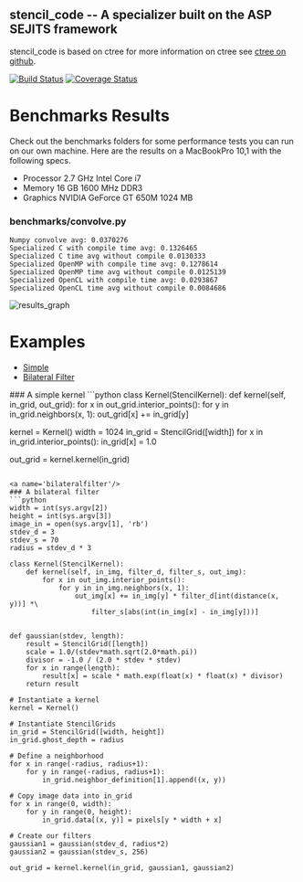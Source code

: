 stencil_code -- A specializer built on the ASP SEJITS framework
-------

stencil_code is based on ctree
for more information on ctree see [ctree on github](http://github.com/ucb-sejits/ctree>).

[![Build Status](https://travis-ci.org/ucb-sejits/stencil_code.svg?branch=master)](https://travis-ci.org/ucb-sejits/stencil_code)
[![Coverage Status](https://coveralls.io/repos/ucb-sejits/stencil_code/badge.png?branch=master)](https://coveralls.io/r/ucb-sejits/stencil_code?branch=master)

Benchmarks Results
==================
Check out the benchmarks folders for some performance tests you can run 
on our own machine.  Here are the results on a MacBookPro 10,1 with the 
following specs.
* Processor  2.7 GHz Intel Core i7
* Memory  16 GB 1600 MHz DDR3
* Graphics  NVIDIA GeForce GT 650M 1024 MB

### benchmarks/convolve.py
```
Numpy convolve avg: 0.0370276
Specialized C with compile time avg: 0.1326465
Specialized C time avg without compile 0.0130333
Specialized OpenMP with compile time avg: 0.1278614
Specialized OpenMP time avg without compile 0.0125139
Specialized OpenCL with compile time avg: 0.0293867
Specialized OpenCL time avg without compile 0.0084686
```

![results_graph](https://raw.github.com/ucb-sejits/stencil_code/master/benchmarks/convolve_results.png)

Examples
=============
* [Simple](#simple)  
* [Bilateral Filter](#bilateralfilter)

<a name='simple'/>
### A simple kernel
```python
class Kernel(StencilKernel):
    def kernel(self, in_grid, out_grid):
        for x in out_grid.interior_points():
            for y in in_grid.neighbors(x, 1):
                out_grid[x] += in_grid[y]

kernel = Kernel()
width = 1024
in_grid = StencilGrid([width])
for x in in_grid.interior_points():
    in_grid[x] = 1.0

out_grid = kernel.kernel(in_grid)
```

<a name='bilateralfilter'/>
### A bilateral filter
```python
width = int(sys.argv[2])
height = int(sys.argv[3])
image_in = open(sys.argv[1], 'rb')
stdev_d = 3
stdev_s = 70
radius = stdev_d * 3

class Kernel(StencilKernel):
    def kernel(self, in_img, filter_d, filter_s, out_img):
        for x in out_img.interior_points():
            for y in in_img.neighbors(x, 1):
                out_img[x] += in_img[y] * filter_d[int(distance(x, y))] *\
                    filter_s[abs(int(in_img[x] - in_img[y]))]


def gaussian(stdev, length):
    result = StencilGrid([length])
    scale = 1.0/(stdev*math.sqrt(2.0*math.pi))
    divisor = -1.0 / (2.0 * stdev * stdev)
    for x in range(length):
        result[x] = scale * math.exp(float(x) * float(x) * divisor)
    return result

# Instantiate a kernel
kernel = Kernel()

# Instantiate StencilGrids
in_grid = StencilGrid([width, height])
in_grid.ghost_depth = radius

# Define a neighborhood
for x in range(-radius, radius+1):
    for y in range(-radius, radius+1):
        in_grid.neighbor_definition[1].append((x, y))

# Copy image data into in_grid
for x in range(0, width):
    for y in range(0, height):
        in_grid.data[(x, y)] = pixels[y * width + x]

# Create our filters
gaussian1 = gaussian(stdev_d, radius*2)
gaussian2 = gaussian(stdev_s, 256)

out_grid = kernel.kernel(in_grid, gaussian1, gaussian2)
```
